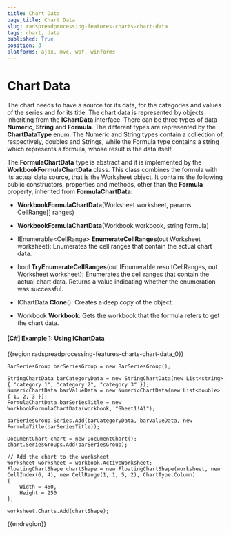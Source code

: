 ```yaml
---
title: Chart Data
page_title: Chart Data
slug: radspreadprocessing-features-charts-chart-data
tags: chart, data
published: True
position: 3
platforms: ajax, mvc, wpf, winforms
---
```


# Chart Data

The chart needs to have a source for its data, for the categories and values of the series and for its title. The chart data is represented by objects inheriting from the **IChartData** interface. There can be three types of data  **Numeric**, **String** and **Formula**. The different types are represented by the **ChartDataType** enum. The Numeric and String types contain a collection of, respectively, doubles and Strings, while the Formula type contains a string which represents a formula, whose result is the data itself.

The **FormulaChartData** type is abstract and it is implemented by the **WorkbookFormulaChartData** class. This class combines the formula with its actual data source, that is the Worksheet object. It contains the following public constructors, properties and methods, other than the **Formula** property, inherited from **FormulaChartData**:

- **WorkbookFormulaChartData**(Worksheet worksheet, params CellRange[] ranges)

- **WorkbookFormulaChartData**(Workbook workbook, string formula)

- IEnumerable&lt;CellRange&gt; **EnumerateCellRanges**(out Worksheet worksheet): Enumerates the cell ranges that contain the actual chart data.

- bool **TryEnumerateCellRanges**(out IEnumerable<CellRange> resultCellRanges, out Worksheet worksheet): Enumerates the cell ranges that contain the actual chart data. Returns a value indicating whether the enumeration was successful.

- IChartData **Clone**(): Creates a deep copy of the object.

- Workbook **Workbook**: Gets the workbook that the formula refers to get the chart data.

#### [C#] Example 1: Using IChartData
{{region radspreadprocessing-features-charts-chart-data_0}}

    BarSeriesGroup barSeriesGroup = new BarSeriesGroup();

    StringChartData barCategoryData = new StringChartData(new List<string> { "category 1", "category 2", "category 3" });
    NumericChartData barValueData = new NumericChartData(new List<double> { 1, 2, 3 });
    FormulaChartData barSeriesTitle = new WorkbookFormulaChartData(workbook, "Sheet1!A1");

    barSeriesGroup.Series.Add(barCategoryData, barValueData, new FormulaTitle(barSeriesTitle));

    DocumentChart chart = new DocumentChart();
    chart.SeriesGroups.Add(barSeriesGroup);
    
    // Add the chart to the worksheet
    Worksheet worksheet = workbook.ActiveWorksheet;
    FloatingChartShape chartShape = new FloatingChartShape(worksheet, new CellIndex(6, 4), new CellRange(1, 1, 5, 2), ChartType.Column)
    {
        Width = 460,
        Height = 250
    };

    worksheet.Charts.Add(chartShape);
{{endregion}}
